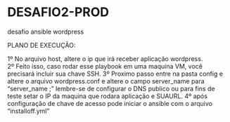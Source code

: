 # DESAFIO2-PROD
desafio ansible wordpress

PLANO DE EXECUÇÃO:

1º No arquivo host, altere o ip que irá receber aplicação wordpress.  
2º Feito isso, caso rodar esse playbook em uma maquina VM, você precisará incluir sua chave SSH. 
3º Proximo passo entre na pasta config e altere o arquivo wordpress.conf e altere o campo server_name para “server_name <SUAURL>;” lembre-se de configurar o DNS publico ou para fins de teste setar o IP da maquina que rodara aplicação e SUAURL. 
4º após configuração de chave de acesso pode iniciar o ansible com o arquivo “installoff.yml”
